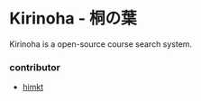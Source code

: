 # Kirinoha - 桐の葉

Kirinoha is a open-source course search system.

### contributor

- [himkt](https://twitter.com/himkt)
